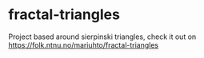 # fractal-triangles
Project based around sierpinski triangles, check it out on <a href="https://folk.ntnu.no/mariuhto/fractal-triangles">https://folk.ntnu.no/mariuhto/fractal-triangles</a>
